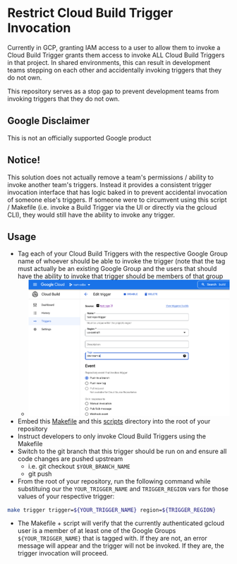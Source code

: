 # Restrict Cloud Build Trigger Invocation
Currently in GCP, granting IAM access to a user to allow them to invoke a Cloud Build Trigger grants them access to invoke ALL Cloud Build Triggers in that project. In shared environments, this can result in development teams stepping on each other and accidentally invoking triggers that they do not own.
    
  
This repository serves as a stop gap to prevent development teams from invoking triggers that they do not own.
   
## Google Disclaimer
This is not an officially supported Google product
  
## Notice!
This solution does not actually remove a team's permissions / ability to invoke another team's triggers. Instead it provides a consistent trigger invocation interface that has logic baked in to prevent accidental invocation of someone else's triggers. If someone were to circumvent using this script / Makefile (i.e. invoke a Build Trigger via the UI or directly via the gcloud CLI), they would still have the ability to invoke any trigger.
  
  
## Usage
- Tag each of your Cloud Build Triggers with the respective Google Group name of whoever should be able to invoke the trigger (note that the tag must actually be an existing Google Group and the users that should have the ability to invoke that trigger should be members of that group
  - ![Tag](../../assets/tag-build-trigger.png "Tag Build Trigger")  
- Embed this [Makefile](./Makefile) and this [scripts](./scripts/) directory into the root of your repository
- Instruct developers to only invoke Cloud Build Triggers using the Makefile
- Switch to the git branch that this trigger should be run on and ensure all code changes are pushed upstream
    - i.e. git checkout `$YOUR_BRANCH_NAME`
    - git push
- From the root of your repository, run the following command while substituing our the `YOUR_TRIGGER_NAME` and `TRIGGER_REGION` vars for those values of your respective trigger:

```bash
make trigger trigger=${YOUR_TRIGGER_NAME} region=${TRIGGER_REGION}
```
- The Makefile + script will verify that the currently authenticated gcloud user is a member of at least one of the Google Groups `${YOUR_TRIGGER_NAME}` that is tagged with. If they are not, an error message will appear and the trigger will not be invoked. If they are, the trigger invocation will proceed. 